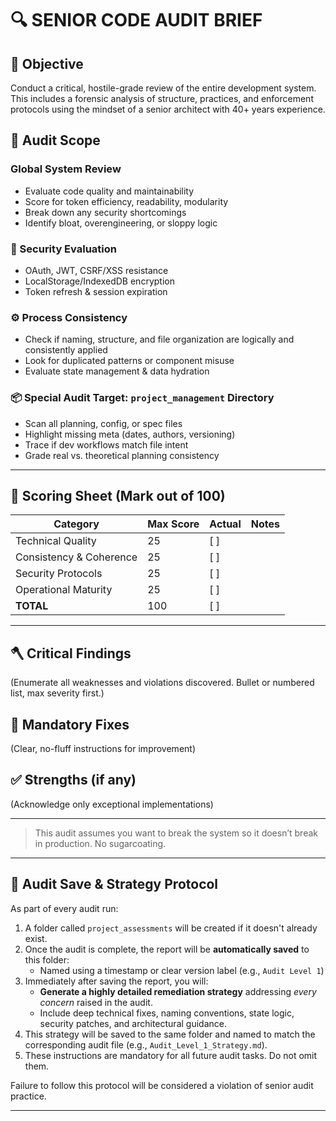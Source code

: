 
# 🔍 SENIOR CODE AUDIT BRIEF

## 🎯 Objective
Conduct a critical, hostile-grade review of the entire development system. This includes a forensic analysis of structure, practices, and enforcement protocols using the mindset of a senior architect with 40+ years experience.

## 🧩 Audit Scope

### Global System Review
- Evaluate code quality and maintainability
- Score for token efficiency, readability, modularity
- Break down any security shortcomings
- Identify bloat, overengineering, or sloppy logic

### 🔐 Security Evaluation
- OAuth, JWT, CSRF/XSS resistance
- LocalStorage/IndexedDB encryption
- Token refresh & session expiration

### ⚙️ Process Consistency
- Check if naming, structure, and file organization are logically and consistently applied
- Look for duplicated patterns or component misuse
- Evaluate state management & data hydration

### 📦 Special Audit Target: `project_management` Directory
- Scan all planning, config, or spec files
- Highlight missing meta (dates, authors, versioning)
- Trace if dev workflows match file intent
- Grade real vs. theoretical planning consistency

---

## 🧮 Scoring Sheet (Mark out of 100)

| Category               | Max Score | Actual | Notes |
|------------------------|-----------|--------|-------|
| Technical Quality       | 25        | [  ]    |       |
| Consistency & Coherence | 25        | [  ]    |       |
| Security Protocols      | 25        | [  ]    |       |
| Operational Maturity    | 25        | [  ]    |       |
| **TOTAL**               | 100       | [  ]    |       |

---

## 🪓 Critical Findings
(Enumerate all weaknesses and violations discovered. Bullet or numbered list, max severity first.)

## 🧠 Mandatory Fixes
(Clear, no-fluff instructions for improvement)

## ✅ Strengths (if any)
(Acknowledge only exceptional implementations)

---

> This audit assumes you want to break the system so it doesn’t break in production. No sugarcoating.

---

## 📁 Audit Save & Strategy Protocol

As part of every audit run:

1. A folder called `project_assessments` will be created if it doesn't already exist.
2. Once the audit is complete, the report will be **automatically saved** to this folder:
   - Named using a timestamp or clear version label (e.g., `Audit Level 1`)
3. Immediately after saving the report, you will:
   - **Generate a highly detailed remediation strategy** addressing *every concern* raised in the audit.
   - Include deep technical fixes, naming conventions, state logic, security patches, and architectural guidance.
4. This strategy will be saved to the same folder and named to match the corresponding audit file (e.g., `Audit_Level_1_Strategy.md`).
5. These instructions are mandatory for all future audit tasks. Do not omit them.

Failure to follow this protocol will be considered a violation of senior audit practice.

---

